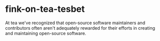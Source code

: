 # fink-on-tea-tesbet
At tea we've recognized that open-source software maintainers and contributors often aren't adequately rewarded for their efforts in creating and maintaining open-source software.
